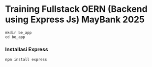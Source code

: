 # Training Fullstack OERN (Backend using Express Js) MayBank 2025
```
mkdir be_app
cd be_app
```
### Installasi Express
```
npm install express
```
